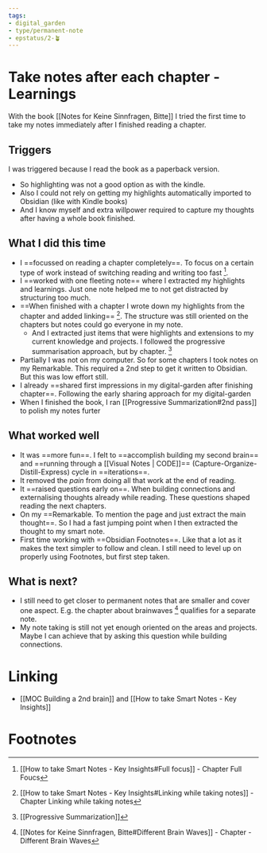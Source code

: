 ```yaml
---
tags: 
- digital_garden
- type/permanent-note
- epstatus/2-🪴
---
```

# Take notes after each chapter - Learnings
With the book [[Notes for Keine Sinnfragen, Bitte]] I tried the first time to take my notes immediately after I finished reading a chapter. 

## Triggers
I was triggered because I read the book as a paperback version. 
+ So highlighting was not a good option as with the kindle. 
+ Also I could not rely on getting my highlights automatically imported to Obsidian (like with Kindle books)
+ And I know myself and extra willpower required to capture my thoughts after having a whole book finished.

## What I did this time
+ I ==focussed on reading a chapter completely==. To focus on a certain type of work instead of switching reading and writing too fast [^1].
+ I ==worked with one fleeting note== where I extracted my highlights and learnings. Just one note helped me to not get distracted by structuring too much.
+ ==When finished with a chapter I wrote down my highlights from the chapter and added linking== [^2]. The structure was still oriented on the chapters but notes could go everyone in my note. 
	+ And I extracted just items that were highlights and extensions to my current knowledge and projects. I followed the progressive summarisation approach, but by chapter.  [^3]
+ Partially I was not on my computer. So for some chapters I took notes on my Remarkable. This required a 2nd step to get it written to Obsidian. But this was low effort still.
+ I already ==shared first impressions in my digital-garden after finishing chapter==. Following the early sharing approach for my digital-garden
+ When I finished the book, I ran [[Progressive Summarization#2nd pass]] to polish my notes furter

## What worked well
+ It was ==more fun==. I felt to ==accomplish building my second brain== and ==running through a [[Visual Notes | CODE]]== (Capture-Organize-Distill-Express) cycle in ==iterations==. 
+ It removed the *pain* from doing all that work at the end of reading.
+ It ==raised questions early on==. When building connections and externalising thoughts already while reading. These questions shaped reading the next chapters.
+ On my ==Remarkable. To mention the page and just extract the main thought==. So I had a fast jumping point when I then extracted the thought to my smart note.
+ First time working with ==Obsidian Footnotes==. Like that a lot as it makes the text simpler to follow and clean. I still need to level up on properly using Footnotes, but first step taken.

## What is next?
+ I still need to get closer to permanent notes that are smaller and cover one aspect. E.g. the chapter about brainwaves [^4] qualifies for a separate note. 
+ My note taking is still not yet enough oriented on the areas and projects. Maybe I can achieve that by asking this question while building connections.


# Linking
+ [[MOC Building a 2nd brain]] and [[How to take Smart Notes - Key Insights]]

# Footnotes
[^1]: [[How to take Smart Notes - Key Insights#Full focus]] - Chapter Full Foucs
[^2]: [[How to take Smart Notes - Key Insights#Linking while taking notes]] - Chapter Linking while taking notes
[^3]: [[Progressive Summarization]]
[^4]: [[Notes for Keine Sinnfragen, Bitte#Different Brain Waves]] - Chapter - Different Brain Waves
